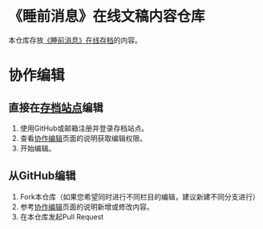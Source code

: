 # 《睡前消息》在线文稿内容仓库

本仓库存放[《睡前消息》在线存档](https://archive.bedtime.news)的内容。

# 协作编辑
## 直接在[存档站点](https://archive.bedtime.news)编辑
1. 使用GitHub或邮箱注册并登录存档站点。
2. 查看[协作编辑](https://archive.bedtime.news/editing)页面的说明获取编辑权限。
3. 开始编辑。

## 从GitHub编辑
1. Fork本仓库（如果您希望同时进行不同栏目的编辑，建议新建不同分支进行）
2. 参考[协作编辑](https://archive.bedtime.news/editing)页面的说明新增或修改内容。
3. 在本仓库发起Pull Request
